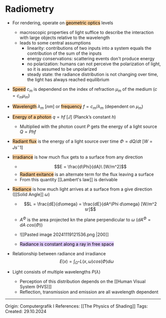 # Radiometry


- For rendering, operate on <mark style="background: #FFB86CA6;">geometric optics</mark> levels
	- macroscopic properties of light suffice to describe the interaction with large objects relative to the wavelength
	- leads to some central assumptions
		- linearity: contributions of two inputs into a system equals the contribution of the sum of the inputs
		- energy conservations: scattering events don't produce energy
		- no polarization: humans can not perceive the polarization of light, so it is assumed to be unpolarized
		- steady state: the radiance distribution is not changing over time, the light has always reached equilibrium

- <mark style="background: #FFB86CA6;">Speed</mark> $c_m$ is dependend on the index of refraction $\mu_m$ of the medium ($c = c_m \mu_m$)
- <mark style="background: #FFB86CA6;">Wavelength</mark> $\lambda_m\ [nm]$ or <mark style="background: #FFB86CA6;">frequency</mark> $f = c_m / \lambda_m$ (dependent on $\mu_m$)
- <mark style="background: #FFB86CA6;">Energy of a photon</mark> $q = hf\ [J]$ (Planck’s constant $h$)
	- Multiplied with the photon count $P$ gets the energy of a light source $Q = P hf$
- <mark style="background: #FFB86CA6;">Radiant flux</mark> is the energy of a light source over time $\Phi = dQ / dt\ [W = Js^-1]$
- <mark style="background: #FFB86CA6;">Irradiance</mark> is how much flux gets to a surface from any direction
	- $$E = \frac{d\Phi}{dA}\ [W/m^2]$$
	- <mark style="background: #FFB86CA6;">Radiant exitance</mark> is an alternate term for the flux leaving a surface
	- From this quantity [[Lambert's law]] is derivable
- <mark style="background: #FFB86CA6;">Radiance</mark> is how much light arrives at a surface from a give direction ([[Solid Angle]] $\omega$) 
	- $$L = \frac{dE}{d\omega} = \frac{dE}{dA^\Phi d\omega} [W/m^2 sr]$$

	- $A^\Phi$ is the area projected kn the plane perpendicular to $\omega$ ($dA^\Phi = dA\ cos(\Phi)$)
	- ![[Pasted image 20241119121536.png |200]]
	- <mark style="background: #D2B3FFA6;">Radiance is constant along a ray in free space</mark>

- Relationship between radiance and irradiance 
$$E(x) = \int_{\Omega^+}L(x, \omega)cos(\Phi)d\omega$$

- Light consists of multiple wavelengths $P(\lambda)$
	- Perception of this distribution depends on the [[Human Visual System (HVS)]]
	- Reflection, transmission and emission are all wavelength dependent 

---

Origin: Computergrafik I
References: [[The Physics of Shading]]
Tags: 
Created: 29.10.2024

